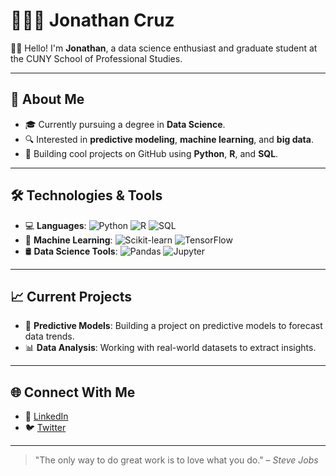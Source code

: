 # 👨🏽‍💻 Jonathan Cruz

👋🏽 Hello! I'm **Jonathan**, a data science enthusiast and graduate student at the CUNY School of Professional Studies.

---

## 🚀 About Me
- 🎓 Currently pursuing a degree in **Data Science**.
- 🔍 Interested in **predictive modeling**, **machine learning**, and **big data**.
- 💼 Building cool projects on GitHub using **Python**, **R**, and **SQL**.

---

## 🛠️ Technologies & Tools
- 💻 **Languages**: ![Python](https://img.shields.io/badge/Python-3670A0?style=for-the-badge&logo=python&logoColor=ffdd54) ![R](https://img.shields.io/badge/R-276DC3?style=for-the-badge&logo=r&logoColor=white) ![SQL](https://img.shields.io/badge/SQL-003B57?style=for-the-badge&logo=postgresql&logoColor=white)
- 🧠 **Machine Learning**: ![Scikit-learn](https://img.shields.io/badge/Scikit--Learn-F7931E?style=for-the-badge&logo=scikit-learn&logoColor=white) ![TensorFlow](https://img.shields.io/badge/TensorFlow-FF6F00?style=for-the-badge&logo=tensorflow&logoColor=white)
- 🛢 **Data Science Tools**: ![Pandas](https://img.shields.io/badge/Pandas-150458?style=for-the-badge&logo=pandas&logoColor=white) ![Jupyter](https://img.shields.io/badge/Jupyter-F37626?style=for-the-badge&logo=jupyter&logoColor=white)

---

## 📈 Current Projects
- 🌟 **Predictive Models**: Building a project on predictive models to forecast data trends.
- 📊 **Data Analysis**: Working with real-world datasets to extract insights.

---

## 🌐 Connect With Me
- 💼 [LinkedIn](https://www.linkedin.com/in/jamilton-cruz/)
- 🐦 [Twitter](https://twitter.com/jamilton_cruz)

---

> "The only way to do great work is to love what you do." – *Steve Jobs*
